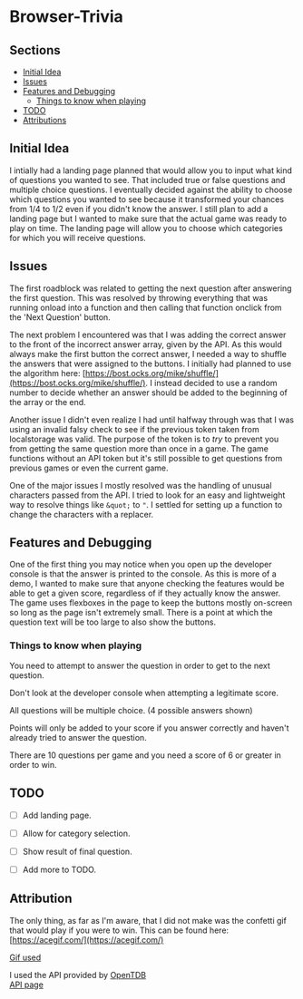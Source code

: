 # Browser-Trivia

## Sections
* [Initial Idea](#initial-idea)<br>
* [Issues](#issues)<br>
* [Features and Debugging](#features-and-debugging)<br>
  * [Things to know when playing](#things-to-know-when-playing)<br>
* [TODO](#todo)
* [Attributions](#attribution)


## Initial Idea
I intially had a landing page planned that would allow you to input what kind of questions you wanted to see.
That included true or false questions and multiple choice questions. I eventually decided against the ability to choose which questions you wanted to see because it transformed your chances from 1/4 to 1/2 even if you didn't know the answer.
I still plan to add a landing page but I wanted to make sure that the actual game was ready to play on time. The landing page will allow you to choose which categories for which you will receive questions.

## Issues
The first roadblock was related to getting the next question after answering the first question. This was resolved by throwing everything that was running onload into a function and then calling that function onclick from the 'Next Question' button.

The next problem I encountered was that I was adding the correct answer to the front of the incorrect answer array, given by the API. As this would always make the first button the correct answer, I needed a way to shuffle the answers that were assigned to the buttons.
I initially had planned to use the algorithm here: [https://bost.ocks.org/mike/shuffle/](https://bost.ocks.org/mike/shuffle/).
I instead decided to use a random number to decide whether an answer should be added to the beginning of the array or the end.

Another issue I didn't even realize I had until halfway through was that I was using an invalid falsy check to see if the previous token taken from localstorage was valid. The purpose of the token is to *try* to prevent you from getting the same question more than once in a game.
The game functions without an API token but it's still possible to get questions from previous games or even the current game.

One of the major issues I mostly resolved was the handling of unusual characters passed from the API. I tried to look for an easy and lightweight way to resolve things like `&quot;` to `"`.
I settled for setting up a function to change the characters with a replacer.

## Features and Debugging
One of the first thing you may notice when you open up the developer console is that the answer is printed to the console. As this is more of a demo, I wanted to make sure that anyone checking the features would be able to get a given score, regardless of if they actually know the answer.
The game uses flexboxes in the page to keep the buttons mostly on-screen so long as the page isn't extremely small. There is a point at which the question text will be too large to also show the buttons.

### Things to know when playing
You need to attempt to answer the question in order to get to the next question.

Don't look at the developer console when attempting a legitimate score.

All questions will be multiple choice. (4 possible answers shown)

Points will only be added to your score if you answer correctly and haven't already tried to answer the question.

There are 10 questions per game and you need a score of 6 or greater in order to win.

## TODO
- [ ] Add landing page.
- [ ] Allow for category selection.
- [ ] Show result of final question.
- [ ] Add more to TODO.



## Attribution
The only thing, as far as I'm aware, that I did not make was the confetti gif that would play if you were to win. This can be found here:
[https://acegif.com/](https://acegif.com/)

[Gif used](https://acegif.com/wp-content/gif/confetti-40.gif)

I used the API provided by [OpenTDB](https://opentdb.com/)<br>
[API page](https://opentdb.com/api_config.php)
